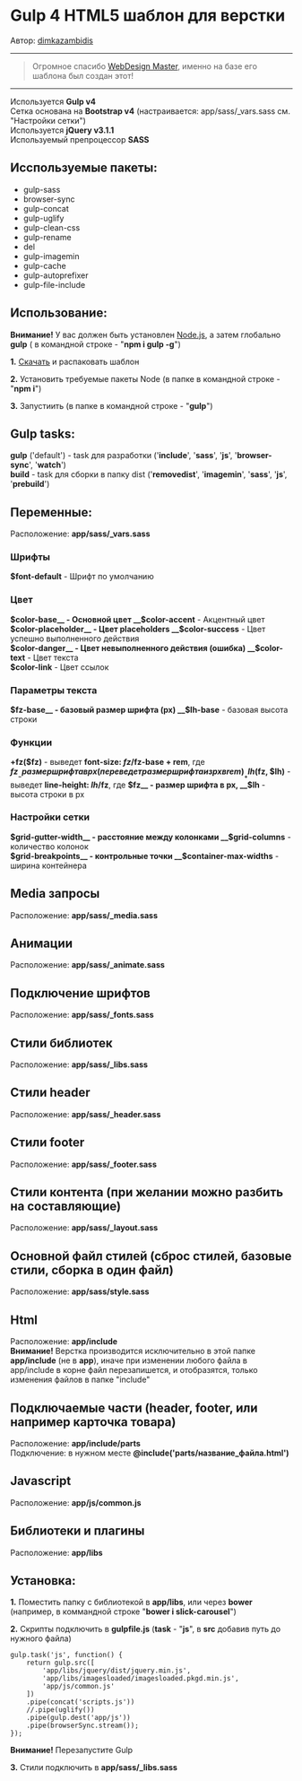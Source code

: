 # Gulp 4 HTML5 шаблон для верстки
Автор: [dimkazambidis](https://github.com/dimkazambidis)
***
>Огромное спасибо [WebDesign Master](http://webdesign-master.ru), именно на базе его шаблона был создан этот!
---
Используется __Gulp v4__  
Сетка основана на __Bootstrap v4__ (настраивается: app/sass/_vars.sass см. "Настройки сетки")  
Используется __jQuery v3.1.1__  
Используемый препроцессор __SASS__

## Исспользуемые пакеты:
- gulp-sass
- browser-sync
- gulp-concat
- gulp-uglify
- gulp-clean-css
- gulp-rename
- del
- gulp-imagemin
- gulp-cache
- gulp-autoprefixer
- gulp-file-include

## Использование:
__Внимание!__ У вас должен быть установлен [Node.js](https://nodejs.org/en/), а затем глобально __gulp__ ( в командной строке - "__npm i gulp -g__")

__1.__ [Скачать](https://github.com/dimkazambidis/start-template-gulp-4/archive/master.zip) и распаковать шаблон

__2.__ Установить требуемые пакеты Node (в папке в командной строке - "__npm i__")

__3.__ Запустиить (в папке в командной строке - "__gulp__")

## Gulp tasks:
__gulp__ ('default') - task для разработки ('__include__', '__sass__', '__js__', '__browser-sync__', '__watch__')  
__build__ - task для сборки в папку dist ('__removedist__', '__imagemin__', '__sass__', '__js__', '__prebuild__')

## Переменные:
Расположение: __app/sass/\_vars.sass__

### Шрифты
__$font-default__ - Шрифт по умолчанию

### Цвет  
__$color-base__ - Основной цвет  
__$color-accent__ - Акцентный цвет  
__$color-placeholder__ - Цвет placeholders  
__$color-success__ - Цвет успешно выполненного действия  
__$color-danger__ - Цвет невыполненного действия (ошибка)  
__$color-text__ - Цвет текста  
__$color-link__ - Цвет ссылок

### Параметры текста
__$fz-base__ - базовый размер шрифта (px)  
__$lh-base__ - базовая высота строки

### Функции
__+fz($fz)__ - выведет __font-size: $fz/$fz-base + rem__, где __$fz__ - размер шрифта в px (переведет размер шрифта из px в rem)  
__+lh($fz, $lh)__ - выведет __line-height: $lh/$fz__, где __$fz__ - размер шрифта в px, __$lh__ - высота строки в px

### Настройки сетки
__$grid-gutter-width__ - расстояние между колонками  
__$grid-columns__ - количество колонок  
__$grid-breakpoints__ - контрольные точки  
__$container-max-widths__ - ширина контейнера

## Media запросы
Расположение: __app/sass/\_media.sass__

## Анимации
Расположение: __app/sass/\_animate.sass__

## Подключение шрифтов
Расположение: __app/sass/\_fonts.sass__

## Стили библиотек
Расположение: __app/sass/\_libs.sass__

## Стили header
Расположение: __app/sass/\_header.sass__

## Стили footer
Расположение: __app/sass/\_footer.sass__

## Стили контента (при желании можно разбить на составляющие)
Расположение: __app/sass/\_layout.sass__

## Основной файл стилей (сброс стилей, базовые стили, сборка в один файл)
Расположение: __app/sass/style.sass__

## Html
Расположение: __app/include__  
__Внимание!__ Верстка производится исключительно в этой папке __app/include__ (не в __app__), иначе при изменении любого файла в app/include в корне файл перезапишется, и отобразятся, только изменения файлов в папке "include"

## Подключаемые части (header, footer, или например карточка товара)
Расположение: __app/include/parts__  
Подключение: в нужном месте __@include('parts/название\_файла.html')__

## Javascript
Расположение: __app/js/common.js__

## Библиотеки и плагины
Расположение: __app/libs__

## Установка:
__1.__ Поместить папку с библиотекой в __app/libs__, или через __bower__ (например, в коммандной строке "__bower i slick-carousel__")

__2.__ Скрипты подключить в __gulpfile.js__ (__task__ - "__js__", в __src__ добавив путь до нужного файла)
```JS
gulp.task('js', function() {
	return gulp.src([
		'app/libs/jquery/dist/jquery.min.js',
		'app/libs/imagesloaded/imagesloaded.pkgd.min.js',
		'app/js/common.js'
	])
	.pipe(concat('scripts.js'))
	//.pipe(uglify())
	.pipe(gulp.dest('app/js'))
	.pipe(browserSync.stream());
});
```
__Внимание!__ Перезапустите Gulp

__3.__ Стили подключить в __app/sass/\_libs.sass__
